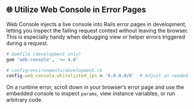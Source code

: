 ## 🌐 Utilize Web Console in Error Pages

Web Console injects a live console into Rails error pages in development, letting you inspect the failing request context without leaving the browser. This is especially handy when debugging view or helper errors triggered during a request.

```ruby
# Gemfile (development only)
gem 'web-console', '>= 4.0'

# config/environments/development.rb
config.web_console.whitelisted_ips = '0.0.0.0/0'  # Adjust as needed
```

On a runtime error, scroll down in your browser’s error page and use the embedded console to inspect `params`, view instance variables, or run arbitrary code.
